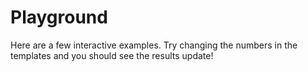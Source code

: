# Playground

Here are a few interactive examples. Try changing the numbers in the templates
and you should see the results update!

<EditableTemplates />
